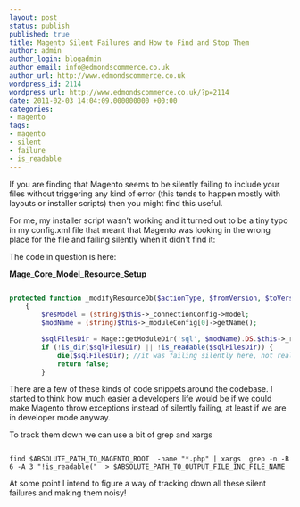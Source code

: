 ```yaml
---
layout: post
status: publish
published: true
title: Magento Silent Failures and How to Find and Stop Them
author: admin
author_login: blogadmin
author_email: info@edmondscommerce.co.uk
author_url: http://www.edmondscommerce.co.uk
wordpress_id: 2114
wordpress_url: http://www.edmondscommerce.co.uk/?p=2114
date: 2011-02-03 14:04:09.000000000 +00:00
categories:
- magento
tags:
- magento
- silent
- failure
- is_readable
---
```

If you are finding that Magento seems to be silently failing to include your files without triggering any kind of error (this tends to happen mostly with layouts or installer scripts) then you might find this useful.

For me, my installer script wasn't working and it turned out to be a tiny typo in my config.xml file that meant that Magento was looking in the wrong place for the file and failing silently when it didn't find it:

The code in question is here:

<strong>Mage_Core_Model_Resource_Setup
</strong>
```php

protected function _modifyResourceDb($actionType, $fromVersion, $toVersion)
    {
        $resModel = (string)$this->_connectionConfig->model;
        $modName = (string)$this->_moduleConfig[0]->getName();

        $sqlFilesDir = Mage::getModuleDir('sql', $modName).DS.$this->_resourceName;
        if (!is_dir($sqlFilesDir) || !is_readable($sqlFilesDir)) {
            die($sqlFilesDir); //it was failing silently here, not really helpful to me
            return false;
        }

```

There are a few of these kinds of code snippets around the codebase. I started to think how much easier a developers life would be if we could make Magento throw exceptions instead of silently failing, at least if we are in developer mode anyway.

To track them down we can use a bit of grep and xargs

```

find $ABSOLUTE_PATH_TO_MAGENTO_ROOT  -name "*.php" | xargs  grep -n -B 6 -A 3 "!is_readable("  > $ABSOLUTE_PATH_TO_OUTPUT_FILE_INC_FILE_NAME

```

At some point I intend to figure a way of tracking down all these silent failures and making them noisy!
